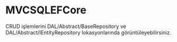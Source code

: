 # MVCSQLEFCore

CRUD işlemlerini DAL/Abstract/BaseRepository ve DAL/Abstract/IEntityRepository lokasyonlarında görüntüleyebilirsiniz.
